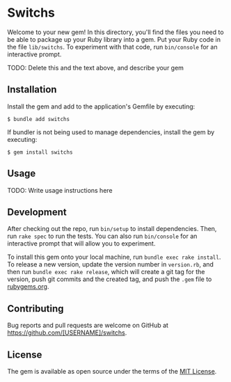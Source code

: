# Switchs

Welcome to your new gem! In this directory, you'll find the files you need to be able to package up your Ruby library into a gem. Put your Ruby code in the file `lib/switchs`. To experiment with that code, run `bin/console` for an interactive prompt.

TODO: Delete this and the text above, and describe your gem

## Installation

Install the gem and add to the application's Gemfile by executing:

    $ bundle add switchs

If bundler is not being used to manage dependencies, install the gem by executing:

    $ gem install switchs

## Usage

TODO: Write usage instructions here

## Development

After checking out the repo, run `bin/setup` to install dependencies. Then, run `rake spec` to run the tests. You can also run `bin/console` for an interactive prompt that will allow you to experiment.

To install this gem onto your local machine, run `bundle exec rake install`. To release a new version, update the version number in `version.rb`, and then run `bundle exec rake release`, which will create a git tag for the version, push git commits and the created tag, and push the `.gem` file to [rubygems.org](https://rubygems.org).

## Contributing

Bug reports and pull requests are welcome on GitHub at https://github.com/[USERNAME]/switchs.

## License

The gem is available as open source under the terms of the [MIT License](https://opensource.org/licenses/MIT).
